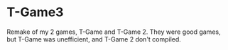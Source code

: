 # T-Game3
Remake of my 2 games, T-Game and T-Game 2.
They were good games, but T-Game was unefficient, and T-Game 2 don't compiled.
